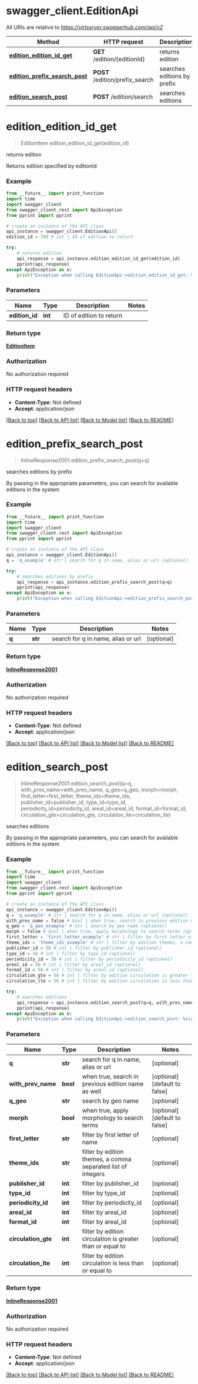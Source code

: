 # swagger_client.EditionApi

All URIs are relative to *https://virtserver.swaggerhub.com/api/v2*

Method | HTTP request | Description
------------- | ------------- | -------------
[**edition_edition_id_get**](EditionApi.md#edition_edition_id_get) | **GET** /edition/{editionId} | returns edition
[**edition_prefix_search_post**](EditionApi.md#edition_prefix_search_post) | **POST** /edition/prefix_search | searches editions by prefix
[**edition_search_post**](EditionApi.md#edition_search_post) | **POST** /edition/search | searches editions


# **edition_edition_id_get**
> EditionItem edition_edition_id_get(edition_id)

returns edition

Returns edition specified by editionId 

### Example
```python
from __future__ import print_function
import time
import swagger_client
from swagger_client.rest import ApiException
from pprint import pprint

# create an instance of the API class
api_instance = swagger_client.EditionApi()
edition_id = 789 # int | ID of edition to return

try:
    # returns edition
    api_response = api_instance.edition_edition_id_get(edition_id)
    pprint(api_response)
except ApiException as e:
    print("Exception when calling EditionApi->edition_edition_id_get: %s\n" % e)
```

### Parameters

Name | Type | Description  | Notes
------------- | ------------- | ------------- | -------------
 **edition_id** | **int**| ID of edition to return | 

### Return type

[**EditionItem**](EditionItem.md)

### Authorization

No authorization required

### HTTP request headers

 - **Content-Type**: Not defined
 - **Accept**: application/json

[[Back to top]](#) [[Back to API list]](../README.md#documentation-for-api-endpoints) [[Back to Model list]](../README.md#documentation-for-models) [[Back to README]](../README.md)

# **edition_prefix_search_post**
> InlineResponse2001 edition_prefix_search_post(q=q)

searches editions by prefix

By passing in the appropriate parameters, you can search for available editions in the system 

### Example
```python
from __future__ import print_function
import time
import swagger_client
from swagger_client.rest import ApiException
from pprint import pprint

# create an instance of the API class
api_instance = swagger_client.EditionApi()
q = 'q_example' # str | search for q in name, alias or url (optional)

try:
    # searches editions by prefix
    api_response = api_instance.edition_prefix_search_post(q=q)
    pprint(api_response)
except ApiException as e:
    print("Exception when calling EditionApi->edition_prefix_search_post: %s\n" % e)
```

### Parameters

Name | Type | Description  | Notes
------------- | ------------- | ------------- | -------------
 **q** | **str**| search for q in name, alias or url | [optional] 

### Return type

[**InlineResponse2001**](InlineResponse2001.md)

### Authorization

No authorization required

### HTTP request headers

 - **Content-Type**: Not defined
 - **Accept**: application/json

[[Back to top]](#) [[Back to API list]](../README.md#documentation-for-api-endpoints) [[Back to Model list]](../README.md#documentation-for-models) [[Back to README]](../README.md)

# **edition_search_post**
> InlineResponse2001 edition_search_post(q=q, with_prev_name=with_prev_name, q_geo=q_geo, morph=morph, first_letter=first_letter, theme_ids=theme_ids, publisher_id=publisher_id, type_id=type_id, periodicity_id=periodicity_id, areal_id=areal_id, format_id=format_id, circulation_gte=circulation_gte, circulation_lte=circulation_lte)

searches editions

By passing in the appropriate parameters, you can search for available editions in the system 

### Example
```python
from __future__ import print_function
import time
import swagger_client
from swagger_client.rest import ApiException
from pprint import pprint

# create an instance of the API class
api_instance = swagger_client.EditionApi()
q = 'q_example' # str | search for q in name, alias or url (optional)
with_prev_name = false # bool | when true, search in previous edition name as well (optional) (default to false)
q_geo = 'q_geo_example' # str | search by geo name (optional)
morph = false # bool | when true, apply morphology to search terms (optional) (default to false)
first_letter = 'first_letter_example' # str | filter by first letter of name (optional)
theme_ids = 'theme_ids_example' # str | filter by edition themes, a comma separated list of integers (optional)
publisher_id = 56 # int | filter by publisher_id (optional)
type_id = 56 # int | filter by type_id (optional)
periodicity_id = 56 # int | filter by periodicity_id (optional)
areal_id = 56 # int | filter by areal_id (optional)
format_id = 56 # int | filter by areal_id (optional)
circulation_gte = 56 # int | filter by edition circulation is greater than or equal to (optional)
circulation_lte = 56 # int | filter by edition circulation is less than or equal to (optional)

try:
    # searches editions
    api_response = api_instance.edition_search_post(q=q, with_prev_name=with_prev_name, q_geo=q_geo, morph=morph, first_letter=first_letter, theme_ids=theme_ids, publisher_id=publisher_id, type_id=type_id, periodicity_id=periodicity_id, areal_id=areal_id, format_id=format_id, circulation_gte=circulation_gte, circulation_lte=circulation_lte)
    pprint(api_response)
except ApiException as e:
    print("Exception when calling EditionApi->edition_search_post: %s\n" % e)
```

### Parameters

Name | Type | Description  | Notes
------------- | ------------- | ------------- | -------------
 **q** | **str**| search for q in name, alias or url | [optional] 
 **with_prev_name** | **bool**| when true, search in previous edition name as well | [optional] [default to false]
 **q_geo** | **str**| search by geo name | [optional] 
 **morph** | **bool**| when true, apply morphology to search terms | [optional] [default to false]
 **first_letter** | **str**| filter by first letter of name | [optional] 
 **theme_ids** | **str**| filter by edition themes, a comma separated list of integers | [optional] 
 **publisher_id** | **int**| filter by publisher_id | [optional] 
 **type_id** | **int**| filter by type_id | [optional] 
 **periodicity_id** | **int**| filter by periodicity_id | [optional] 
 **areal_id** | **int**| filter by areal_id | [optional] 
 **format_id** | **int**| filter by areal_id | [optional] 
 **circulation_gte** | **int**| filter by edition circulation is greater than or equal to | [optional] 
 **circulation_lte** | **int**| filter by edition circulation is less than or equal to | [optional] 

### Return type

[**InlineResponse2001**](InlineResponse2001.md)

### Authorization

No authorization required

### HTTP request headers

 - **Content-Type**: Not defined
 - **Accept**: application/json

[[Back to top]](#) [[Back to API list]](../README.md#documentation-for-api-endpoints) [[Back to Model list]](../README.md#documentation-for-models) [[Back to README]](../README.md)

